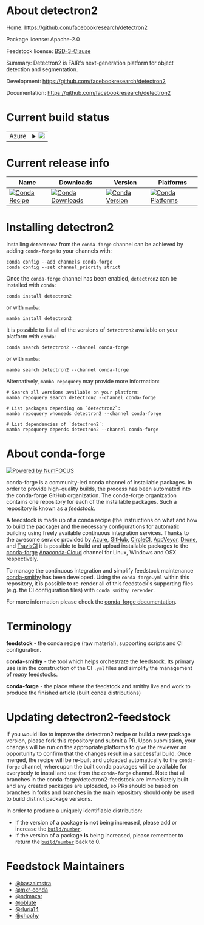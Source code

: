 About detectron2
================

Home: https://github.com/facebookresearch/detectron2

Package license: Apache-2.0

Feedstock license: [BSD-3-Clause](https://github.com/conda-forge/detectron2-feedstock/blob/main/LICENSE.txt)

Summary: Detectron2 is FAIR's next-generation platform for object detection and segmentation.

Development: https://github.com/facebookresearch/detectron2

Documentation: https://github.com/facebookresearch/detectron2

Current build status
====================


<table>
    
  <tr>
    <td>Azure</td>
    <td>
      <details>
        <summary>
          <a href="https://dev.azure.com/conda-forge/feedstock-builds/_build/latest?definitionId=9714&branchName=main">
            <img src="https://dev.azure.com/conda-forge/feedstock-builds/_apis/build/status/detectron2-feedstock?branchName=main">
          </a>
        </summary>
        <table>
          <thead><tr><th>Variant</th><th>Status</th></tr></thead>
          <tbody><tr>
              <td>linux_64_c_compiler_version10cuda_compiler_version11.1cxx_compiler_version10python3.8.____cpythonpytorch1.10.</td>
              <td>
                <a href="https://dev.azure.com/conda-forge/feedstock-builds/_build/latest?definitionId=9714&branchName=main">
                  <img src="https://dev.azure.com/conda-forge/feedstock-builds/_apis/build/status/detectron2-feedstock?branchName=main&jobName=linux&configuration=linux%20linux_64_c_compiler_version10cuda_compiler_version11.1cxx_compiler_version10python3.8.____cpythonpytorch1.10._" alt="variant">
                </a>
              </td>
            </tr><tr>
              <td>linux_64_c_compiler_version10cuda_compiler_version11.1cxx_compiler_version10python3.8.____cpythonpytorch1.8.</td>
              <td>
                <a href="https://dev.azure.com/conda-forge/feedstock-builds/_build/latest?definitionId=9714&branchName=main">
                  <img src="https://dev.azure.com/conda-forge/feedstock-builds/_apis/build/status/detectron2-feedstock?branchName=main&jobName=linux&configuration=linux%20linux_64_c_compiler_version10cuda_compiler_version11.1cxx_compiler_version10python3.8.____cpythonpytorch1.8._" alt="variant">
                </a>
              </td>
            </tr><tr>
              <td>linux_64_c_compiler_version10cuda_compiler_version11.1cxx_compiler_version10python3.8.____cpythonpytorch1.9.</td>
              <td>
                <a href="https://dev.azure.com/conda-forge/feedstock-builds/_build/latest?definitionId=9714&branchName=main">
                  <img src="https://dev.azure.com/conda-forge/feedstock-builds/_apis/build/status/detectron2-feedstock?branchName=main&jobName=linux&configuration=linux%20linux_64_c_compiler_version10cuda_compiler_version11.1cxx_compiler_version10python3.8.____cpythonpytorch1.9._" alt="variant">
                </a>
              </td>
            </tr><tr>
              <td>linux_64_c_compiler_version10cuda_compiler_version11.1cxx_compiler_version10python3.9.____cpythonpytorch1.10.</td>
              <td>
                <a href="https://dev.azure.com/conda-forge/feedstock-builds/_build/latest?definitionId=9714&branchName=main">
                  <img src="https://dev.azure.com/conda-forge/feedstock-builds/_apis/build/status/detectron2-feedstock?branchName=main&jobName=linux&configuration=linux%20linux_64_c_compiler_version10cuda_compiler_version11.1cxx_compiler_version10python3.9.____cpythonpytorch1.10._" alt="variant">
                </a>
              </td>
            </tr><tr>
              <td>linux_64_c_compiler_version10cuda_compiler_version11.1cxx_compiler_version10python3.9.____cpythonpytorch1.8.</td>
              <td>
                <a href="https://dev.azure.com/conda-forge/feedstock-builds/_build/latest?definitionId=9714&branchName=main">
                  <img src="https://dev.azure.com/conda-forge/feedstock-builds/_apis/build/status/detectron2-feedstock?branchName=main&jobName=linux&configuration=linux%20linux_64_c_compiler_version10cuda_compiler_version11.1cxx_compiler_version10python3.9.____cpythonpytorch1.8._" alt="variant">
                </a>
              </td>
            </tr><tr>
              <td>linux_64_c_compiler_version10cuda_compiler_version11.1cxx_compiler_version10python3.9.____cpythonpytorch1.9.</td>
              <td>
                <a href="https://dev.azure.com/conda-forge/feedstock-builds/_build/latest?definitionId=9714&branchName=main">
                  <img src="https://dev.azure.com/conda-forge/feedstock-builds/_apis/build/status/detectron2-feedstock?branchName=main&jobName=linux&configuration=linux%20linux_64_c_compiler_version10cuda_compiler_version11.1cxx_compiler_version10python3.9.____cpythonpytorch1.9._" alt="variant">
                </a>
              </td>
            </tr><tr>
              <td>linux_64_c_compiler_version10cuda_compiler_version11.2cxx_compiler_version10python3.8.____cpythonpytorch1.10.</td>
              <td>
                <a href="https://dev.azure.com/conda-forge/feedstock-builds/_build/latest?definitionId=9714&branchName=main">
                  <img src="https://dev.azure.com/conda-forge/feedstock-builds/_apis/build/status/detectron2-feedstock?branchName=main&jobName=linux&configuration=linux%20linux_64_c_compiler_version10cuda_compiler_version11.2cxx_compiler_version10python3.8.____cpythonpytorch1.10._" alt="variant">
                </a>
              </td>
            </tr><tr>
              <td>linux_64_c_compiler_version10cuda_compiler_version11.2cxx_compiler_version10python3.8.____cpythonpytorch1.8.</td>
              <td>
                <a href="https://dev.azure.com/conda-forge/feedstock-builds/_build/latest?definitionId=9714&branchName=main">
                  <img src="https://dev.azure.com/conda-forge/feedstock-builds/_apis/build/status/detectron2-feedstock?branchName=main&jobName=linux&configuration=linux%20linux_64_c_compiler_version10cuda_compiler_version11.2cxx_compiler_version10python3.8.____cpythonpytorch1.8._" alt="variant">
                </a>
              </td>
            </tr><tr>
              <td>linux_64_c_compiler_version10cuda_compiler_version11.2cxx_compiler_version10python3.8.____cpythonpytorch1.9.</td>
              <td>
                <a href="https://dev.azure.com/conda-forge/feedstock-builds/_build/latest?definitionId=9714&branchName=main">
                  <img src="https://dev.azure.com/conda-forge/feedstock-builds/_apis/build/status/detectron2-feedstock?branchName=main&jobName=linux&configuration=linux%20linux_64_c_compiler_version10cuda_compiler_version11.2cxx_compiler_version10python3.8.____cpythonpytorch1.9._" alt="variant">
                </a>
              </td>
            </tr><tr>
              <td>linux_64_c_compiler_version10cuda_compiler_version11.2cxx_compiler_version10python3.9.____cpythonpytorch1.10.</td>
              <td>
                <a href="https://dev.azure.com/conda-forge/feedstock-builds/_build/latest?definitionId=9714&branchName=main">
                  <img src="https://dev.azure.com/conda-forge/feedstock-builds/_apis/build/status/detectron2-feedstock?branchName=main&jobName=linux&configuration=linux%20linux_64_c_compiler_version10cuda_compiler_version11.2cxx_compiler_version10python3.9.____cpythonpytorch1.10._" alt="variant">
                </a>
              </td>
            </tr><tr>
              <td>linux_64_c_compiler_version10cuda_compiler_version11.2cxx_compiler_version10python3.9.____cpythonpytorch1.8.</td>
              <td>
                <a href="https://dev.azure.com/conda-forge/feedstock-builds/_build/latest?definitionId=9714&branchName=main">
                  <img src="https://dev.azure.com/conda-forge/feedstock-builds/_apis/build/status/detectron2-feedstock?branchName=main&jobName=linux&configuration=linux%20linux_64_c_compiler_version10cuda_compiler_version11.2cxx_compiler_version10python3.9.____cpythonpytorch1.8._" alt="variant">
                </a>
              </td>
            </tr><tr>
              <td>linux_64_c_compiler_version10cuda_compiler_version11.2cxx_compiler_version10python3.9.____cpythonpytorch1.9.</td>
              <td>
                <a href="https://dev.azure.com/conda-forge/feedstock-builds/_build/latest?definitionId=9714&branchName=main">
                  <img src="https://dev.azure.com/conda-forge/feedstock-builds/_apis/build/status/detectron2-feedstock?branchName=main&jobName=linux&configuration=linux%20linux_64_c_compiler_version10cuda_compiler_version11.2cxx_compiler_version10python3.9.____cpythonpytorch1.9._" alt="variant">
                </a>
              </td>
            </tr><tr>
              <td>linux_64_c_compiler_version11cuda_compiler_versionNonecxx_compiler_version11python3.8.____cpythonpytorch1.10.</td>
              <td>
                <a href="https://dev.azure.com/conda-forge/feedstock-builds/_build/latest?definitionId=9714&branchName=main">
                  <img src="https://dev.azure.com/conda-forge/feedstock-builds/_apis/build/status/detectron2-feedstock?branchName=main&jobName=linux&configuration=linux%20linux_64_c_compiler_version11cuda_compiler_versionNonecxx_compiler_version11python3.8.____cpythonpytorch1.10._" alt="variant">
                </a>
              </td>
            </tr><tr>
              <td>linux_64_c_compiler_version11cuda_compiler_versionNonecxx_compiler_version11python3.8.____cpythonpytorch1.8.</td>
              <td>
                <a href="https://dev.azure.com/conda-forge/feedstock-builds/_build/latest?definitionId=9714&branchName=main">
                  <img src="https://dev.azure.com/conda-forge/feedstock-builds/_apis/build/status/detectron2-feedstock?branchName=main&jobName=linux&configuration=linux%20linux_64_c_compiler_version11cuda_compiler_versionNonecxx_compiler_version11python3.8.____cpythonpytorch1.8._" alt="variant">
                </a>
              </td>
            </tr><tr>
              <td>linux_64_c_compiler_version11cuda_compiler_versionNonecxx_compiler_version11python3.8.____cpythonpytorch1.9.</td>
              <td>
                <a href="https://dev.azure.com/conda-forge/feedstock-builds/_build/latest?definitionId=9714&branchName=main">
                  <img src="https://dev.azure.com/conda-forge/feedstock-builds/_apis/build/status/detectron2-feedstock?branchName=main&jobName=linux&configuration=linux%20linux_64_c_compiler_version11cuda_compiler_versionNonecxx_compiler_version11python3.8.____cpythonpytorch1.9._" alt="variant">
                </a>
              </td>
            </tr><tr>
              <td>linux_64_c_compiler_version11cuda_compiler_versionNonecxx_compiler_version11python3.9.____cpythonpytorch1.10.</td>
              <td>
                <a href="https://dev.azure.com/conda-forge/feedstock-builds/_build/latest?definitionId=9714&branchName=main">
                  <img src="https://dev.azure.com/conda-forge/feedstock-builds/_apis/build/status/detectron2-feedstock?branchName=main&jobName=linux&configuration=linux%20linux_64_c_compiler_version11cuda_compiler_versionNonecxx_compiler_version11python3.9.____cpythonpytorch1.10._" alt="variant">
                </a>
              </td>
            </tr><tr>
              <td>linux_64_c_compiler_version11cuda_compiler_versionNonecxx_compiler_version11python3.9.____cpythonpytorch1.8.</td>
              <td>
                <a href="https://dev.azure.com/conda-forge/feedstock-builds/_build/latest?definitionId=9714&branchName=main">
                  <img src="https://dev.azure.com/conda-forge/feedstock-builds/_apis/build/status/detectron2-feedstock?branchName=main&jobName=linux&configuration=linux%20linux_64_c_compiler_version11cuda_compiler_versionNonecxx_compiler_version11python3.9.____cpythonpytorch1.8._" alt="variant">
                </a>
              </td>
            </tr><tr>
              <td>linux_64_c_compiler_version11cuda_compiler_versionNonecxx_compiler_version11python3.9.____cpythonpytorch1.9.</td>
              <td>
                <a href="https://dev.azure.com/conda-forge/feedstock-builds/_build/latest?definitionId=9714&branchName=main">
                  <img src="https://dev.azure.com/conda-forge/feedstock-builds/_apis/build/status/detectron2-feedstock?branchName=main&jobName=linux&configuration=linux%20linux_64_c_compiler_version11cuda_compiler_versionNonecxx_compiler_version11python3.9.____cpythonpytorch1.9._" alt="variant">
                </a>
              </td>
            </tr><tr>
              <td>linux_64_c_compiler_version7cuda_compiler_version10.2cxx_compiler_version7python3.8.____cpythonpytorch1.10.</td>
              <td>
                <a href="https://dev.azure.com/conda-forge/feedstock-builds/_build/latest?definitionId=9714&branchName=main">
                  <img src="https://dev.azure.com/conda-forge/feedstock-builds/_apis/build/status/detectron2-feedstock?branchName=main&jobName=linux&configuration=linux%20linux_64_c_compiler_version7cuda_compiler_version10.2cxx_compiler_version7python3.8.____cpythonpytorch1.10._" alt="variant">
                </a>
              </td>
            </tr><tr>
              <td>linux_64_c_compiler_version7cuda_compiler_version10.2cxx_compiler_version7python3.8.____cpythonpytorch1.8.</td>
              <td>
                <a href="https://dev.azure.com/conda-forge/feedstock-builds/_build/latest?definitionId=9714&branchName=main">
                  <img src="https://dev.azure.com/conda-forge/feedstock-builds/_apis/build/status/detectron2-feedstock?branchName=main&jobName=linux&configuration=linux%20linux_64_c_compiler_version7cuda_compiler_version10.2cxx_compiler_version7python3.8.____cpythonpytorch1.8._" alt="variant">
                </a>
              </td>
            </tr><tr>
              <td>linux_64_c_compiler_version7cuda_compiler_version10.2cxx_compiler_version7python3.8.____cpythonpytorch1.9.</td>
              <td>
                <a href="https://dev.azure.com/conda-forge/feedstock-builds/_build/latest?definitionId=9714&branchName=main">
                  <img src="https://dev.azure.com/conda-forge/feedstock-builds/_apis/build/status/detectron2-feedstock?branchName=main&jobName=linux&configuration=linux%20linux_64_c_compiler_version7cuda_compiler_version10.2cxx_compiler_version7python3.8.____cpythonpytorch1.9._" alt="variant">
                </a>
              </td>
            </tr><tr>
              <td>linux_64_c_compiler_version7cuda_compiler_version10.2cxx_compiler_version7python3.9.____cpythonpytorch1.10.</td>
              <td>
                <a href="https://dev.azure.com/conda-forge/feedstock-builds/_build/latest?definitionId=9714&branchName=main">
                  <img src="https://dev.azure.com/conda-forge/feedstock-builds/_apis/build/status/detectron2-feedstock?branchName=main&jobName=linux&configuration=linux%20linux_64_c_compiler_version7cuda_compiler_version10.2cxx_compiler_version7python3.9.____cpythonpytorch1.10._" alt="variant">
                </a>
              </td>
            </tr><tr>
              <td>linux_64_c_compiler_version7cuda_compiler_version10.2cxx_compiler_version7python3.9.____cpythonpytorch1.8.</td>
              <td>
                <a href="https://dev.azure.com/conda-forge/feedstock-builds/_build/latest?definitionId=9714&branchName=main">
                  <img src="https://dev.azure.com/conda-forge/feedstock-builds/_apis/build/status/detectron2-feedstock?branchName=main&jobName=linux&configuration=linux%20linux_64_c_compiler_version7cuda_compiler_version10.2cxx_compiler_version7python3.9.____cpythonpytorch1.8._" alt="variant">
                </a>
              </td>
            </tr><tr>
              <td>linux_64_c_compiler_version7cuda_compiler_version10.2cxx_compiler_version7python3.9.____cpythonpytorch1.9.</td>
              <td>
                <a href="https://dev.azure.com/conda-forge/feedstock-builds/_build/latest?definitionId=9714&branchName=main">
                  <img src="https://dev.azure.com/conda-forge/feedstock-builds/_apis/build/status/detectron2-feedstock?branchName=main&jobName=linux&configuration=linux%20linux_64_c_compiler_version7cuda_compiler_version10.2cxx_compiler_version7python3.9.____cpythonpytorch1.9._" alt="variant">
                </a>
              </td>
            </tr><tr>
              <td>linux_64_c_compiler_version9cuda_compiler_version11.0cxx_compiler_version9python3.8.____cpythonpytorch1.10.</td>
              <td>
                <a href="https://dev.azure.com/conda-forge/feedstock-builds/_build/latest?definitionId=9714&branchName=main">
                  <img src="https://dev.azure.com/conda-forge/feedstock-builds/_apis/build/status/detectron2-feedstock?branchName=main&jobName=linux&configuration=linux%20linux_64_c_compiler_version9cuda_compiler_version11.0cxx_compiler_version9python3.8.____cpythonpytorch1.10._" alt="variant">
                </a>
              </td>
            </tr><tr>
              <td>linux_64_c_compiler_version9cuda_compiler_version11.0cxx_compiler_version9python3.8.____cpythonpytorch1.8.</td>
              <td>
                <a href="https://dev.azure.com/conda-forge/feedstock-builds/_build/latest?definitionId=9714&branchName=main">
                  <img src="https://dev.azure.com/conda-forge/feedstock-builds/_apis/build/status/detectron2-feedstock?branchName=main&jobName=linux&configuration=linux%20linux_64_c_compiler_version9cuda_compiler_version11.0cxx_compiler_version9python3.8.____cpythonpytorch1.8._" alt="variant">
                </a>
              </td>
            </tr><tr>
              <td>linux_64_c_compiler_version9cuda_compiler_version11.0cxx_compiler_version9python3.8.____cpythonpytorch1.9.</td>
              <td>
                <a href="https://dev.azure.com/conda-forge/feedstock-builds/_build/latest?definitionId=9714&branchName=main">
                  <img src="https://dev.azure.com/conda-forge/feedstock-builds/_apis/build/status/detectron2-feedstock?branchName=main&jobName=linux&configuration=linux%20linux_64_c_compiler_version9cuda_compiler_version11.0cxx_compiler_version9python3.8.____cpythonpytorch1.9._" alt="variant">
                </a>
              </td>
            </tr><tr>
              <td>linux_64_c_compiler_version9cuda_compiler_version11.0cxx_compiler_version9python3.9.____cpythonpytorch1.10.</td>
              <td>
                <a href="https://dev.azure.com/conda-forge/feedstock-builds/_build/latest?definitionId=9714&branchName=main">
                  <img src="https://dev.azure.com/conda-forge/feedstock-builds/_apis/build/status/detectron2-feedstock?branchName=main&jobName=linux&configuration=linux%20linux_64_c_compiler_version9cuda_compiler_version11.0cxx_compiler_version9python3.9.____cpythonpytorch1.10._" alt="variant">
                </a>
              </td>
            </tr><tr>
              <td>linux_64_c_compiler_version9cuda_compiler_version11.0cxx_compiler_version9python3.9.____cpythonpytorch1.8.</td>
              <td>
                <a href="https://dev.azure.com/conda-forge/feedstock-builds/_build/latest?definitionId=9714&branchName=main">
                  <img src="https://dev.azure.com/conda-forge/feedstock-builds/_apis/build/status/detectron2-feedstock?branchName=main&jobName=linux&configuration=linux%20linux_64_c_compiler_version9cuda_compiler_version11.0cxx_compiler_version9python3.9.____cpythonpytorch1.8._" alt="variant">
                </a>
              </td>
            </tr><tr>
              <td>linux_64_c_compiler_version9cuda_compiler_version11.0cxx_compiler_version9python3.9.____cpythonpytorch1.9.</td>
              <td>
                <a href="https://dev.azure.com/conda-forge/feedstock-builds/_build/latest?definitionId=9714&branchName=main">
                  <img src="https://dev.azure.com/conda-forge/feedstock-builds/_apis/build/status/detectron2-feedstock?branchName=main&jobName=linux&configuration=linux%20linux_64_c_compiler_version9cuda_compiler_version11.0cxx_compiler_version9python3.9.____cpythonpytorch1.9._" alt="variant">
                </a>
              </td>
            </tr><tr>
              <td>osx_64_python3.8.____cpythonpytorch1.10.</td>
              <td>
                <a href="https://dev.azure.com/conda-forge/feedstock-builds/_build/latest?definitionId=9714&branchName=main">
                  <img src="https://dev.azure.com/conda-forge/feedstock-builds/_apis/build/status/detectron2-feedstock?branchName=main&jobName=osx&configuration=osx%20osx_64_python3.8.____cpythonpytorch1.10._" alt="variant">
                </a>
              </td>
            </tr><tr>
              <td>osx_64_python3.8.____cpythonpytorch1.8.</td>
              <td>
                <a href="https://dev.azure.com/conda-forge/feedstock-builds/_build/latest?definitionId=9714&branchName=main">
                  <img src="https://dev.azure.com/conda-forge/feedstock-builds/_apis/build/status/detectron2-feedstock?branchName=main&jobName=osx&configuration=osx%20osx_64_python3.8.____cpythonpytorch1.8._" alt="variant">
                </a>
              </td>
            </tr><tr>
              <td>osx_64_python3.8.____cpythonpytorch1.9.</td>
              <td>
                <a href="https://dev.azure.com/conda-forge/feedstock-builds/_build/latest?definitionId=9714&branchName=main">
                  <img src="https://dev.azure.com/conda-forge/feedstock-builds/_apis/build/status/detectron2-feedstock?branchName=main&jobName=osx&configuration=osx%20osx_64_python3.8.____cpythonpytorch1.9._" alt="variant">
                </a>
              </td>
            </tr><tr>
              <td>osx_64_python3.9.____cpythonpytorch1.10.</td>
              <td>
                <a href="https://dev.azure.com/conda-forge/feedstock-builds/_build/latest?definitionId=9714&branchName=main">
                  <img src="https://dev.azure.com/conda-forge/feedstock-builds/_apis/build/status/detectron2-feedstock?branchName=main&jobName=osx&configuration=osx%20osx_64_python3.9.____cpythonpytorch1.10._" alt="variant">
                </a>
              </td>
            </tr><tr>
              <td>osx_64_python3.9.____cpythonpytorch1.8.</td>
              <td>
                <a href="https://dev.azure.com/conda-forge/feedstock-builds/_build/latest?definitionId=9714&branchName=main">
                  <img src="https://dev.azure.com/conda-forge/feedstock-builds/_apis/build/status/detectron2-feedstock?branchName=main&jobName=osx&configuration=osx%20osx_64_python3.9.____cpythonpytorch1.8._" alt="variant">
                </a>
              </td>
            </tr><tr>
              <td>osx_64_python3.9.____cpythonpytorch1.9.</td>
              <td>
                <a href="https://dev.azure.com/conda-forge/feedstock-builds/_build/latest?definitionId=9714&branchName=main">
                  <img src="https://dev.azure.com/conda-forge/feedstock-builds/_apis/build/status/detectron2-feedstock?branchName=main&jobName=osx&configuration=osx%20osx_64_python3.9.____cpythonpytorch1.9._" alt="variant">
                </a>
              </td>
            </tr>
          </tbody>
        </table>
      </details>
    </td>
  </tr>
</table>

Current release info
====================

| Name | Downloads | Version | Platforms |
| --- | --- | --- | --- |
| [![Conda Recipe](https://img.shields.io/badge/recipe-detectron2-green.svg)](https://anaconda.org/conda-forge/detectron2) | [![Conda Downloads](https://img.shields.io/conda/dn/conda-forge/detectron2.svg)](https://anaconda.org/conda-forge/detectron2) | [![Conda Version](https://img.shields.io/conda/vn/conda-forge/detectron2.svg)](https://anaconda.org/conda-forge/detectron2) | [![Conda Platforms](https://img.shields.io/conda/pn/conda-forge/detectron2.svg)](https://anaconda.org/conda-forge/detectron2) |

Installing detectron2
=====================

Installing `detectron2` from the `conda-forge` channel can be achieved by adding `conda-forge` to your channels with:

```
conda config --add channels conda-forge
conda config --set channel_priority strict
```

Once the `conda-forge` channel has been enabled, `detectron2` can be installed with `conda`:

```
conda install detectron2
```

or with `mamba`:

```
mamba install detectron2
```

It is possible to list all of the versions of `detectron2` available on your platform with `conda`:

```
conda search detectron2 --channel conda-forge
```

or with `mamba`:

```
mamba search detectron2 --channel conda-forge
```

Alternatively, `mamba repoquery` may provide more information:

```
# Search all versions available on your platform:
mamba repoquery search detectron2 --channel conda-forge

# List packages depending on `detectron2`:
mamba repoquery whoneeds detectron2 --channel conda-forge

# List dependencies of `detectron2`:
mamba repoquery depends detectron2 --channel conda-forge
```


About conda-forge
=================

[![Powered by
NumFOCUS](https://img.shields.io/badge/powered%20by-NumFOCUS-orange.svg?style=flat&colorA=E1523D&colorB=007D8A)](https://numfocus.org)

conda-forge is a community-led conda channel of installable packages.
In order to provide high-quality builds, the process has been automated into the
conda-forge GitHub organization. The conda-forge organization contains one repository
for each of the installable packages. Such a repository is known as a *feedstock*.

A feedstock is made up of a conda recipe (the instructions on what and how to build
the package) and the necessary configurations for automatic building using freely
available continuous integration services. Thanks to the awesome service provided by
[Azure](https://azure.microsoft.com/en-us/services/devops/), [GitHub](https://github.com/),
[CircleCI](https://circleci.com/), [AppVeyor](https://www.appveyor.com/),
[Drone](https://cloud.drone.io/welcome), and [TravisCI](https://travis-ci.com/)
it is possible to build and upload installable packages to the
[conda-forge](https://anaconda.org/conda-forge) [Anaconda-Cloud](https://anaconda.org/)
channel for Linux, Windows and OSX respectively.

To manage the continuous integration and simplify feedstock maintenance
[conda-smithy](https://github.com/conda-forge/conda-smithy) has been developed.
Using the ``conda-forge.yml`` within this repository, it is possible to re-render all of
this feedstock's supporting files (e.g. the CI configuration files) with ``conda smithy rerender``.

For more information please check the [conda-forge documentation](https://conda-forge.org/docs/).

Terminology
===========

**feedstock** - the conda recipe (raw material), supporting scripts and CI configuration.

**conda-smithy** - the tool which helps orchestrate the feedstock.
                   Its primary use is in the construction of the CI ``.yml`` files
                   and simplify the management of *many* feedstocks.

**conda-forge** - the place where the feedstock and smithy live and work to
                  produce the finished article (built conda distributions)


Updating detectron2-feedstock
=============================

If you would like to improve the detectron2 recipe or build a new
package version, please fork this repository and submit a PR. Upon submission,
your changes will be run on the appropriate platforms to give the reviewer an
opportunity to confirm that the changes result in a successful build. Once
merged, the recipe will be re-built and uploaded automatically to the
`conda-forge` channel, whereupon the built conda packages will be available for
everybody to install and use from the `conda-forge` channel.
Note that all branches in the conda-forge/detectron2-feedstock are
immediately built and any created packages are uploaded, so PRs should be based
on branches in forks and branches in the main repository should only be used to
build distinct package versions.

In order to produce a uniquely identifiable distribution:
 * If the version of a package **is not** being increased, please add or increase
   the [``build/number``](https://docs.conda.io/projects/conda-build/en/latest/resources/define-metadata.html#build-number-and-string).
 * If the version of a package **is** being increased, please remember to return
   the [``build/number``](https://docs.conda.io/projects/conda-build/en/latest/resources/define-metadata.html#build-number-and-string)
   back to 0.

Feedstock Maintainers
=====================

* [@baszalmstra](https://github.com/baszalmstra/)
* [@mxr-conda](https://github.com/mxr-conda/)
* [@ndmaxar](https://github.com/ndmaxar/)
* [@oblute](https://github.com/oblute/)
* [@rluria14](https://github.com/rluria14/)
* [@xhochy](https://github.com/xhochy/)

